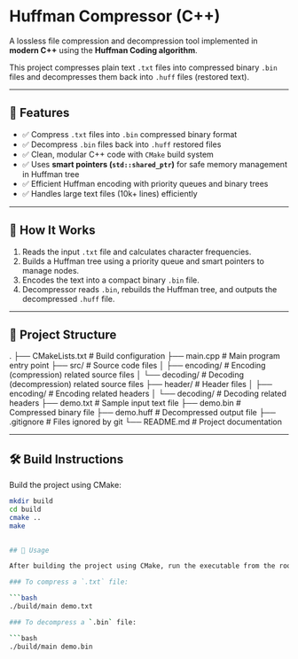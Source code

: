 # Huffman Compressor (C++)

A lossless file compression and decompression tool implemented in **modern C++** using the **Huffman Coding algorithm**.

This project compresses plain text `.txt` files into compressed binary `.bin` files and decompresses them back into `.huff` files (restored text).

---

## 📌 Features

- ✅ Compress `.txt` files into `.bin` compressed binary format
- ✅ Decompress `.bin` files back into `.huff` restored files
- ✅ Clean, modular C++ code with `CMake` build system
- ✅ Uses **smart pointers (`std::shared_ptr`)** for safe memory management in Huffman tree
- ✅ Efficient Huffman encoding with priority queues and binary trees
- ✅ Handles large text files (10k+ lines) efficiently

---

## 🧠 How It Works

1. Reads the input `.txt` file and calculates character frequencies.
2. Builds a Huffman tree using a priority queue and smart pointers to manage nodes.
3. Encodes the text into a compact binary `.bin` file.
4. Decompressor reads `.bin`, rebuilds the Huffman tree, and outputs the decompressed `.huff` file.

---

## 📁 Project Structure

.
├── CMakeLists.txt # Build configuration
├── main.cpp # Main program entry point
├── src/ # Source code files
│ ├── encoding/ # Encoding (compression) related source files
│ └── decoding/ # Decoding (decompression) related source files
├── header/ # Header files
│ ├── encoding/ # Encoding related headers
│ └── decoding/ # Decoding related headers
├── demo.txt # Sample input text file
├── demo.bin # Compressed binary file
├── demo.huff # Decompressed output file
├── .gitignore # Files ignored by git
└── README.md # Project documentation

---

## 🛠️ Build Instructions

Build the project using CMake:

```bash
mkdir build
cd build
cmake ..
make

 
## 🚀 Usage

After building the project using CMake, run the executable from the root directory.

### To compress a `.txt` file:

```bash
./build/main demo.txt

### To decompress a `.bin` file:

```bash
./build/main demo.bin




